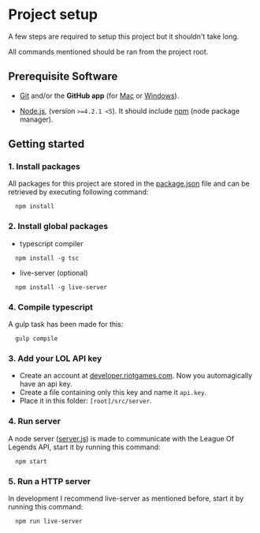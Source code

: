 # Project setup

A few steps are required to setup this project but it shouldn't take long.

All commands mentioned should be ran from the project root.

## Prerequisite Software

* [Git](http://git-scm.com) and/or the **GitHub app** (for [Mac](http://mac.github.com) or
  [Windows](http://windows.github.com)).

* [Node.js](http://nodejs.org), (version `>=4.2.1 <5`). It should include [npm](https://www.npmjs.com/) (node package manager). 

## Getting started

### 1. Install packages
All packages for this project are stored in the 
[package.json](https://github.com/SteveVanOpstal/LegendBuilder/blob/master/package.json) file and can be
retrieved by executing following command:
```
  npm install
```

### 2. Install global packages

* typescript compiler
```
  npm install -g tsc
```

* live-server (optional)
```
  npm install -g live-server
```

### 4. Compile typescript
A gulp task has been made for this:
```
  gulp compile
```

### 3. Add your LOL API key
* Create an account at [developer.riotgames.com](https://developer.riotgames.com/). Now you automagically have an api key.
* Create a file containing only this key and name it `api.key`.
* Place it in this folder: `[root]/src/server`.

### 4. Run server
A node server ([server.js](https://github.com/SteveVanOpstal/LegendBuilder/blob/master/src/server/server.js)) is made to communicate with the League Of Legends API, start it by running this command:
```
  npm start
```

### 5. Run a HTTP server
In development I recommend live-server as mentioned before, start it by running this command:
```
  npm run live-server
```

